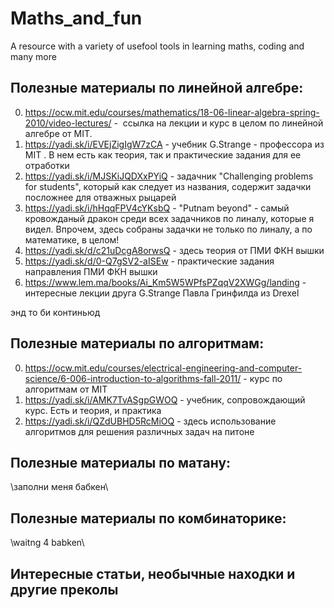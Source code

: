 # Maths_and_fun
A resource with a variety of usefool tools in learning maths, coding and many more

## Полезные материалы по линейной алгебре:

0. https://ocw.mit.edu/courses/mathematics/18-06-linear-algebra-spring-2010/video-lectures/ -  ссылка на лекции и курс в целом
по линейной алгебре от MIT. 
1. https://yadi.sk/i/EVEjZigIgW7zCA - учебник G.Strange - профессора из MIT . 
В нем есть как теория, так и практические задания для ее отработки
2. https://yadi.sk/i/MJSKiJQDXxPYiQ - задачник "Challenging problems for students", который
как следует из названия, содержит задачки посложнее для отважных рыцарей
3. https://yadi.sk/i/hHqqFPV4cYKsbQ - "Putnam beyond" - самый кровожданый дракон среди всех
задачников по линалу, которые я видел. Впрочем, здесь собраны задачки не только по линалу,
а по математике, в целом!
4. https://yadi.sk/d/c21uDcgA8orwsQ - здесь теория от ПМИ ФКН вышки
5. https://yadi.sk/d/0-Q7gSV2-aISEw - практические задания направления ПМИ ФКН вышки
6. https://www.lem.ma/books/Ai_Km5W5WPfsPZqqV2XWGg/landing - интересные лекции друга G.Strange Павла Гринфилда из Drexel

энд то би континьюд


## Полезные материалы по алгоритмам:
 
 0. https://ocw.mit.edu/courses/electrical-engineering-and-computer-science/6-006-introduction-to-algorithms-fall-2011/ -
 курс по алгоритмам от MIT
 1. https://yadi.sk/i/AMK7TvASgpGWOQ - учебник, сопровождающий курс. Есть и теория, и практика
 2. https://yadi.sk/i/QZdUBHD5RcMiOQ - здесь использование алгоритмов для решения различных задач на питоне
 

## Полезные материалы по матану:

\заполни меня бабкен\


## Полезные материалы по комбинаторике:

\waitng 4 babken\

## Интересные статьи, необычные находки и другие преколы
